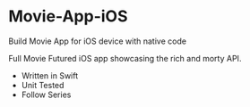 # Movie-App-iOS
Build Movie App for iOS device with native code  

Full Movie Futured iOS app showcasing the rich and morty API.

- Written in Swift
- Unit Tested
- Follow Series 
